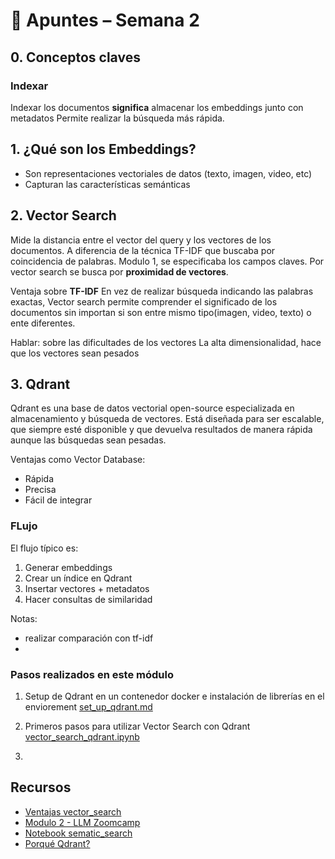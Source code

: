 # 📘 Apuntes – Semana 2

## 0. Conceptos claves

### Indexar
Indexar los documentos **significa** almacenar los embeddings junto con metadatos 
Permite realizar la búsqueda más rápida.

## 1. ¿Qué son los Embeddings?

- Son representaciones vectoriales de datos (texto, imagen, video, etc)
- Capturan las características semánticas 

## 2. Vector Search
Mide la distancia entre el vector del query y los vectores de los documentos.
A diferencia de la técnica TF-IDF que buscaba por coincidencia de palabras. 
Modulo 1, se especificaba los campos claves.
Por vector search se busca por **proximidad de vectores**.

Ventaja sobre **TF-IDF**
En vez de realizar búsqueda indicando las palabras exactas, Vector search permite comprender el 
significado de los documentos sin importan si son entre mismo tipo(imagen, video, texto) o ente diferentes.

Hablar: sobre las dificultades de los vectores
La alta dimensionalidad, hace que los vectores sean pesados 

## 3. Qdrant
Qdrant es una base de datos vectorial open-source especializada en almacenamiento y búsqueda de vectores.
Está diseñada para ser escalable, que siempre esté disponible y que devuelva resultados de manera rápida aunque las búsquedas
sean pesadas.

Ventajas como Vector Database:
- Rápida
- Precisa
- Fácil de integrar

### FLujo 
El flujo típico es:
1. Generar embeddings
2. Crear un índice en Qdrant
3. Insertar vectores + metadatos
4. Hacer consultas de similaridad


Notas:
- realizar comparación con tf-idf
- 

### Pasos realizados en este módulo
1. Setup de Qdrant en un contenedor docker e instalación de librerías en el enviorement [set_up_qdrant.md]()

2. Primeros pasos para utilizar Vector Search con Qdrant [vector_search_qdrant.ipynb]()

3. 

## Recursos

- [Ventajas vector_search]()
- [Modulo 2 - LLM Zoomcamp](https://github.com/DataTalksClub/llm-zoomcamp/tree/main/02-vector-search)
- [Notebook sematic_search](https://github.com/DataTalksClub/llm-zoomcamp/blob/main/02-vector-search/sematic_search.ipynb)
- [Porqué Qdrant?](https://qdrant.tech/articles/dedicated-vector-search/)